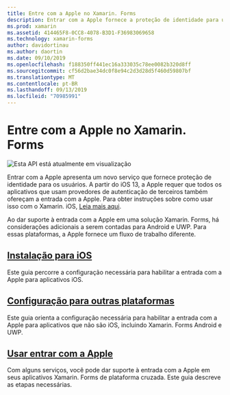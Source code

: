 ```yaml
---
title: Entre com a Apple no Xamarin. Forms
description: Entrar com a Apple fornece a proteção de identidade para usuários e pode ser implementada para cenários móveis de plataforma cruzada no Xamarin. Forms.
ms.prod: xamarin
ms.assetid: 414465F8-0CC8-4078-B3D1-F36983069658
ms.technology: xamarin-forms
author: davidortinau
ms.author: daortin
ms.date: 09/10/2019
ms.openlocfilehash: f188350ff441ec16a333035c78ee0082b320d8ff
ms.sourcegitcommit: cf56d2bae34dc0f8e94c2d3d28d5f460d59807bf
ms.translationtype: MT
ms.contentlocale: pt-BR
ms.lasthandoff: 09/13/2019
ms.locfileid: "70985991"
---
```

# <a name="sign-in-with-apple-in-xamarinforms"></a>Entre com a Apple no Xamarin. Forms

![Esta API está atualmente em visualização](~/media/shared/preview.png)

Entrar com a Apple apresenta um novo serviço que fornece proteção de identidade para os usuários. A partir do iOS 13, a Apple requer que todos os aplicativos que usam provedores de autenticação de terceiros também ofereçam a entrada com a Apple. Para obter instruções sobre como usar isso com o Xamarin. iOS, [Leia mais aqui](~/ios/platform/ios13/sign-in.md).

Ao dar suporte à entrada com a Apple em uma solução Xamarin. Forms, há considerações adicionais a serem contadas para Android e UWP. Para essas plataformas, a Apple fornece um fluxo de trabalho diferente.

## <a name="setup-for-iosiosplatformios13sign-inmd"></a>[Instalação para iOS](~/ios/platform/ios13/sign-in.md)

Este guia percorre a configuração necessária para habilitar a entrada com a Apple para aplicativos iOS.

## <a name="setup-for-other-platformssetupmd"></a>[Configuração para outras plataformas](setup.md)

Este guia orienta a configuração necessária para habilitar a entrada com a Apple para aplicativos que não são iOS, incluindo Xamarin. Forms Android e UWP.

## <a name="use-sign-in-with-appleandroid-ios-sign-inmd"></a>[Usar entrar com a Apple](android-ios-sign-in.md)

Com alguns serviços, você pode dar suporte à entrada com a Apple em seus aplicativos Xamarin. Forms de plataforma cruzada. Este guia descreve as etapas necessárias.
